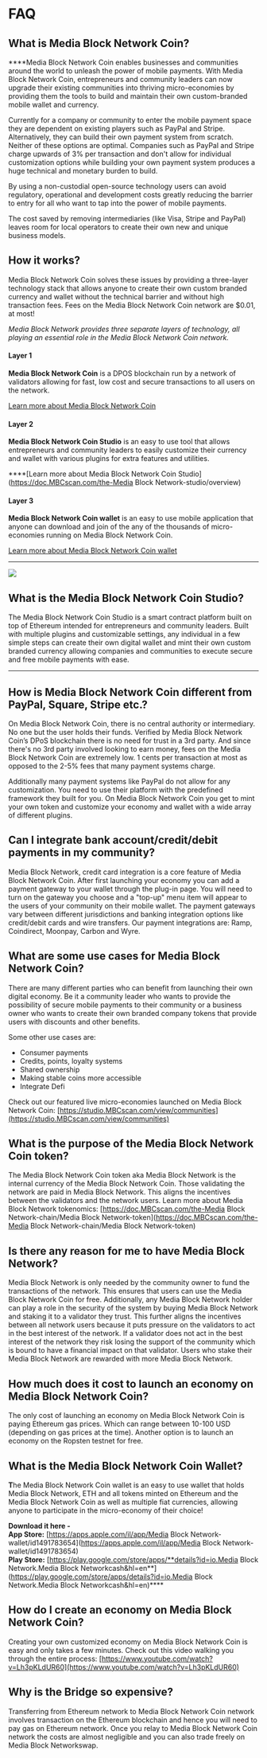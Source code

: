 # FAQ

## What is Media Block Network Coin?

  
****Media Block Network Coin enables businesses and communities around the world to unleash the power of mobile payments. With Media Block Network Coin, entrepreneurs and community leaders can now upgrade their existing communities into thriving micro-economies by providing them the tools to build and maintain their own custom-branded mobile wallet and currency. 

Currently for a company or community to enter the mobile payment space they are dependent on existing players such as PayPal and Stripe. Alternatively, they can build their own payment system from scratch. Neither of these options are optimal. Companies such as PayPal and Stripe charge upwards of 3% per transaction and don't allow for individual customization options while building your own payment system produces a huge technical and monetary burden to build. 

By using a non-custodial open-source technology users can avoid regulatory, operational and development costs greatly reducing the barrier to entry for all who want to tap into the power of mobile payments. 

The cost saved by removing intermediaries \(like Visa, Stripe and PayPal\) leaves room for local operators to create their own new and unique business models.



## How it works? 

Media Block Network Coin solves these issues by providing a three-layer technology stack that allows anyone to create their own custom branded currency and wallet without the technical barrier and without high transaction fees. Fees on the Media Block Network Coin network are $0.01, at most!

_Media Block Network provides three separate layers of technology, all playing an essential role in the Media Block Network Coin network._ 

#### **Layer 1**

**Media Block Network Coin** is a DPOS blockchain run by a network of validators allowing for fast, low cost and secure transactions to all users on the network. 

[Learn more about Media Block Network Coin](https://doc.MBCscan.com/become-a-validator/how-to-become-a-validator)

#### **Layer 2**

**Media Block Network Coin Studio** is an easy to use tool that allows entrepreneurs and community leaders to easily customize their currency and wallet with various plugins for extra features and utilities.   
  
****[Learn more about Media Block Network Coin Studio](https://doc.MBCscan.com/the-Media Block Network-studio/overview)

#### **Layer 3**

**Media Block Network Coin wallet** is an easy to use mobile application that anyone can download and join of the any of the thousands of micro-economies running on Media Block Network Coin. 

[Learn more about Media Block Network Coin wallet](https://doc.MBCscan.com/the-mobile-wallet/overview)  
****

![](../.gitbook/assets/stack-faq.jpg)

## **What is the Media Block Network Coin Studio?**

The Media Block Network Coin Studio is a smart contract platform built on top of Ethereum intended for entrepreneurs and community leaders. Built with multiple plugins and customizable settings, any individual in a few simple steps can create their own digital wallet and mint their own custom branded currency allowing companies and communities to execute secure and free mobile payments with ease.   
****

## **How is Media Block Network Coin different from PayPal, Square, Stripe etc.?** 

On Media Block Network Coin, there is no central authority or intermediary. No one but the user holds their funds. Verified by Media Block Network Coin’s DPoS blockchain there is no need for trust in a 3rd party. And since there's no 3rd party involved looking to earn money, fees on the Media Block Network Coin are extremely low. 1 cents per transaction at most as opposed to the 2-5% fees that many payment systems charge. 

Additionally many payment systems like PayPal do not allow for any customization. You need to use their platform with the predefined framework they built for you. On Media Block Network Coin you get to mint your own token and customize your economy and wallet with a wide array of different plugins. 

## **Can I integrate bank account/credit/debit payments in my community?**

Media Block Network, credit card integration is a core feature of Media Block Network Coin. After first launching your economy you can add a payment gateway to your wallet through the plug-in page. You will need to turn on the gateway you choose and a "top-up" menu item will appear to the users of your community on their mobile wallet. The payment gateways vary between different jurisdictions and banking integration options like credit/debit cards and wire transfers. Our payment integrations are: Ramp, Coindirect, Moonpay, Carbon and Wyre.

## **What are some use cases for Media Block Network Coin?** 

There are many different parties who can benefit from launching their own digital economy. Be it a community leader who wants to provide the possibility of secure mobile payments to their community or a business owner who wants to create their own branded company tokens that provide users with discounts and other benefits. 

Some other use cases are:

* Consumer payments
* Credits, points, loyalty systems
* Shared ownership
* Making stable coins more accessible
* Integrate Defi

Check out our featured live micro-economies launched on Media Block Network Coin: [https://studio.MBCscan.com/view/communities](https://studio.MBCscan.com/view/communities)

## **What is the purpose of the Media Block Network Coin token?** 

The Media Block Network Coin token aka Media Block Network is the internal currency of the Media Block Network Coin.  Those validating the network are paid in Media Block Network. This aligns the incentives between the validators and the network users. Learn more about Media Block Network tokenomics: [https://doc.MBCscan.com/the-Media Block Network-chain/Media Block Network-token](https://doc.MBCscan.com/the-Media Block Network-chain/Media Block Network-token)

## **Is there any reason for me to have Media Block Network?** 

Media Block Network is only needed by the community owner to fund the transactions of the network. This ensures that users can use the Media Block Network Coin for free. Additionally, any Media Block Network holder can play a role in the security of the system by buying Media Block Network and staking it to a validator they trust. This further aligns the incentives between all network users because it puts pressure on the validators to act in the best interest of the network. If a validator does not act in the best interest of the network they risk losing the support of the community which is bound to have a financial impact on that validator. Users who stake their Media Block Network are rewarded with more Media Block Network. 

## **How much does it cost to launch an economy on Media Block Network Coin?**

The only cost of launching an economy on Media Block Network Coin is paying Ethereum gas prices. Which can range between 10-100 USD \(depending on gas prices at the time\). Another option is to launch an economy on the Ropsten testnet for free. 

## **What is the Media Block Network Coin Wallet?** 

**T**he Media Block Network Coin wallet is an easy to use wallet that holds Media Block Network, ETH and all tokens minted on Ethereum and the Media Block Network Coin as well as multiple fiat currencies, allowing anyone to participate in the micro-economy of their choice!  
  
**Download it here -   
App Store:** [https://apps.apple.com/il/app/Media Block Network-wallet/id1491783654](https://apps.apple.com/il/app/Media Block Network-wallet/id1491783654)  
**Play Store:** [https://play.google.com/store/apps/**details?id=io.Media Block Network.Media Block Networkcash&hl=en**](https://play.google.com/store/apps/details?id=io.Media Block Network.Media Block Networkcash&hl=en)\*\*\*\*

## **How do I create an economy on Media Block Network Coin?**

Creating your own customized economy on Media Block Network Coin is easy and only takes a few minutes. Check out this video walking you through the entire process: [https://www.youtube.com/watch?v=Lh3pKLdUR60](https://www.youtube.com/watch?v=Lh3pKLdUR60)

## Why is the Bridge so expensive? 

Transferring from Ethereum network to Media Block Network Coin network involves transaction on the Ethereum blockchain and hence you will need to pay gas on Ethereum network. Once you relay to Media Block Network Coin network the costs are almost negligible and you can also trade freely on Media Block Networkswap.

